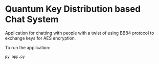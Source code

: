 # Quantum Key Distribution based Chat System

Application for chatting with people with a twist of using BB84 protocol to exchange keys for AES encryption.   

To run the application: 

```py app.py``` 